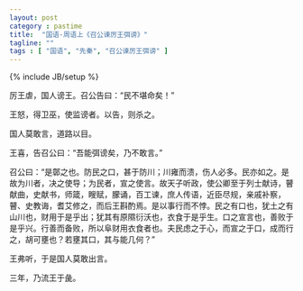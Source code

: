 ```yaml
---
layout: post
category : pastime 
title:  "国语-周语上《召公谏厉王弭谤》"
tagline: ""
tags : [ "国语", "先秦", "召公谏厉王弭谤" ] 
---
```

{% include JB/setup %}

厉王虐，国人谤王。召公告曰：“民不堪命矣！”

王怒，得卫巫，使监谤者。以告，则杀之。

国人莫敢言，道路以目。

王喜，告召公曰：“吾能弭谤矣，乃不敢言。”

召公曰：“是鄣之也。防民之口，甚于防川；川雍而溃，伤人必多。民亦如之。是故为川者，决之使导；为民者，宣之使言。故天子听政，使公卿至于列士献诗，瞽献曲，史献书，师箴，瞍赋，朦诵，百工谏，庶人传语，近臣尽规，亲戚补察，瞽、史教诲，耆艾修之，而后王斟酌焉。是以事行而不悖。民之有口也，犹土之有山川也，财用于是乎出；犹其有原隰衍沃也，衣食于是乎生。口之宣言也，善败于是乎兴。行善而备败，所以阜财用衣食者也。夫民虑之于心，而宣之于口，成而行之，胡可壅也？若壅其口，其与能几何？”

王弗听，于是国人莫敢出言。

三年，乃流王于彘。
